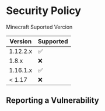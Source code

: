 # Security Policy

Minecraft Suported Vercion

| Version | Supported          |
| ------- | ------------------ |
| 1.12.2.x   | :white_check_mark: |
| 1.8.x   | :x:                |
| 1.16.1.x   | :white_check_mark: |
| < 1.17   | :x:                |

## Reporting a Vulnerability

